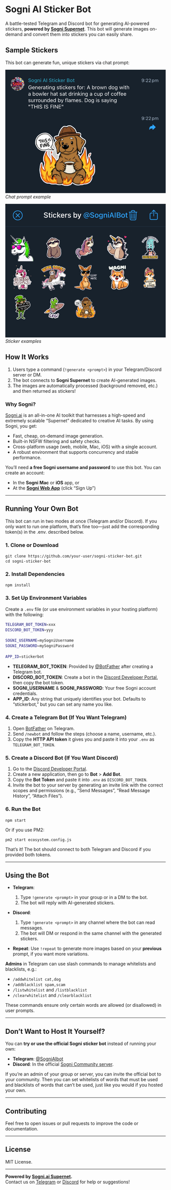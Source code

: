 
# Sogni AI Sticker Bot

A battle-tested Telegram and Discord bot for generating AI-powered stickers, **powered by [Sogni Supernet](https://www.sogni.ai/supernet)**. This bot will generate images on-demand and convert them into stickers you can easily share.

## Sample Stickers

This bot can generate fun, unique stickers via chat prompt:

![Chat prompt example](https://raw.githubusercontent.com/Sogni-AI/sogni-sticker-bot/main/assets/example-prompt.jpg)
*Chat prompt example*

![Sticker examples](https://raw.githubusercontent.com/Sogni-AI/sogni-sticker-bot/main/assets/example-stickers.jpg)
*Sticker examples*

## How It Works

1. Users type a command (`!generate <prompt>`) in your Telegram/Discord server or DM.  
2. The bot connects to **Sogni Supernet** to create AI-generated images.  
3. The images are automatically processed (background removed, etc.) and then returned as stickers!

### Why Sogni?

[Sogni.ai](https://www.sogni.ai) is an all-in-one AI toolkit that harnesses a high-speed and extremely scalable “Supernet” dedicated to creative AI tasks. By using Sogni, you get:

- Fast, cheap, on-demand image generation.
- Built-in NSFW filtering and safety checks.
- Cross-platform usage (web, mobile, Mac, iOS) with a single account.
- A robust environment that supports concurrency and stable performance.

You’ll need **a free Sogni username and password** to use this bot. You can create an account:

- In the **Sogni Mac** or **iOS** app, or  
- At the **[Sogni Web App](https://app.sogni.ai/)** (click “Sign Up”)

---

## Running Your Own Bot

This bot can run in two modes at once (Telegram and/or Discord). If you only want to run one platform, that’s fine too—just add the corresponding token(s) in the .env. described below.

### 1. Clone or Download

```
git clone https://github.com/your-user/sogni-sticker-bot.git
cd sogni-sticker-bot
```

### 2. Install Dependencies

```
npm install
```

### 3. Set Up Environment Variables

Create a `.env` file (or use environment variables in your hosting platform) with the following:

```bash
TELEGRAM_BOT_TOKEN=xxx
DISCORD_BOT_TOKEN=yyy

SOGNI_USERNAME=mySogniUsername
SOGNI_PASSWORD=mySogniPassword

APP_ID=stickerbot
```

- **TELEGRAM_BOT_TOKEN**: Provided by [@BotFather](https://t.me/BotFather) after creating a Telegram bot.  
- **DISCORD_BOT_TOKEN**: Create a bot in the [Discord Developer Portal](https://discord.com/developers/applications), then copy the bot token.  
- **SOGNI_USERNAME** & **SOGNI_PASSWORD**: Your free Sogni account credentials.  
- **APP_ID**: Any string that uniquely identifies your bot. Defaults to “stickerbot,” but you can set any name you like.  

### 4. Create a Telegram Bot (If You Want Telegram)

1. Open [BotFather](https://t.me/BotFather) on Telegram.  
2. Send `/newbot` and follow the steps (choose a name, username, etc.).  
3. Copy the **HTTP API token** it gives you and paste it into your `.env` as `TELEGRAM_BOT_TOKEN`.  

### 5. Create a Discord Bot (If You Want Discord)

1. Go to the [Discord Developer Portal](https://discord.com/developers/applications).  
2. Create a new application, then go to **Bot** > **Add Bot**.  
3. Copy the **Bot Token** and paste it into `.env` as `DISCORD_BOT_TOKEN`.  
4. Invite the bot to your server by generating an invite link with the correct scopes and permissions (e.g., “Send Messages”, “Read Message History”, “Attach Files”).  

### 6. Run the Bot

```
npm start
```

Or if you use PM2:
```
pm2 start ecosystem.config.js
```

That’s it! The bot should connect to both Telegram and Discord if you provided both tokens.

---

## Using the Bot

- **Telegram**:  
  1. Type `!generate <prompt>` in your group or in a DM to the bot.  
  2. The bot will reply with AI-generated stickers.

- **Discord**:  
  1. Type `!generate <prompt>` in any channel where the bot can read messages.  
  2. The bot will DM or respond in the same channel with the generated stickers.

- **Repeat**: Use `!repeat` to generate more images based on your **previous** prompt, if you want more variations.

**Admins** in Telegram can use slash commands to manage whitelists and blacklists, e.g.:
- `/addwhitelist cat,dog`  
- `/addblacklist spam,scam`  
- `/listwhitelist` and `/listblacklist`  
- `/clearwhitelist` and `/clearblacklist`

These commands ensure only certain words are allowed (or disallowed) in user prompts.

---

## Don’t Want to Host It Yourself?

You can **try or use the official Sogni sticker bot** instead of running your own:

- **Telegram**: [@SogniAIbot](https://t.me/SogniAIbot)  
- **Discord**: In the official [Sogni Community server](https://discord.sogni.ai).  

If you’re an admin of your group or server, you can invite the official bot to your community. Then you can set whitelists of words that must be used and blacklists of words that can’t be used, just like you would if you hosted your own.

---

## Contributing

Feel free to open issues or pull requests to improve the code or documentation.

---

## License

MIT License.

---

**Powered by [Sogni.ai Supernet](https://www.sogni.ai/supernet).**  
Contact us on [Telegram](https://t.me/sogniai) or [Discord](https://discord.sogni.ai) for help or suggestions!
